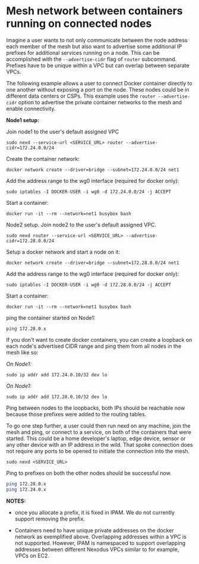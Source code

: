 # Mesh network between containers running on connected nodes

Imagine a user wants to not only communicate between the node address each member of the mesh but also want to advertise
some additional IP prefixes for additional services running on a node. This can be accomplished with the `--advertise-cidr` flag
of `router` subcommand. Prefixes have to be unique within a VPC but can overlap between separate VPCs.

The following example allows a user to connect Docker container directly to one another without exposing a port on the node.
These nodes could be in different data centers or CSPs. This example uses the `router --advertise-cidr` option to advertise the private
container networks to the mesh and enable connectivity.

**Node1 setup:**

Join node1 to the user's default assigned VPC

```shell
sudo nexd --service-url <SERVICE_URL> router --advertise-cidr=172.24.0.0/24
```

Create the container network:

```shell
docker network create --driver=bridge --subnet=172.24.0.0/24 net1
```

Add the address range to the wg0 interface (required for docker only):

```shell
sudo iptables -I DOCKER-USER -i wg0 -d 172.24.0.0/24 -j ACCEPT
```

Start a container:

```shell
docker run -it --rm --network=net1 busybox bash
```

Node2 setup. Join node2 to the user's default assigned VPC.

```shell
sudo nexd router --service-url <SERVICE_URL> --advertise-cidr=172.28.0.0/24
```

Setup a docker network and start a node on it:

```shell
docker network create --driver=bridge --subnet=172.28.0.0/24 net1
```

Add the address range to the wg0 interface (required for docker only):

```shell
sudo iptables -I DOCKER-USER -i wg0 -d 172.28.0.0/24 -j ACCEPT
```

Start a container:

```shell
docker run -it --rm --network=net1 busybox bash
```

ping the container started on Node1:

```shell
ping 172.28.0.x
```

If you don't want to create docker containers, you can create a loopback on each node's advertised CIDR range and ping them from all nodes in the mesh like so:

*On Node1:*

```shell
sudo ip addr add 172.24.0.10/32 dev lo
```

*On Node1:*

```shell
sudo ip addr add 172.28.0.10/32 dev lo
```

Ping between nodes to the loopbacks, both IPs should be reachable now because those prefixes were added to the routing tables.

To go one step further, a user could then run nexd on any machine, join the mesh and ping, or connect to a service, on both of the containers that were started. This could be a home developer's laptop, edge device, sensor or any other device with an IP address in the wild. That spoke connection does not require any ports to be opened to initiate the connection into the mesh.

```shell
sudo nexd <SERVICE_URL>
```

Ping to prefixes on both the other nodes should be successful now.

```sh
ping 172.28.0.x
ping 172.24.0.x
```

**NOTES:**

- once you allocate a prefix, it is fixed in IPAM. We do not currently support removing the prefix.

- Containers need to have unique private addresses on the docker network as exemplified above. Overlapping addresses
within a VPC is not supported. However, IPAM is namespaced to support overlapping addresses between different Nexodus VPCs similar to for example, VPCs on EC2.

